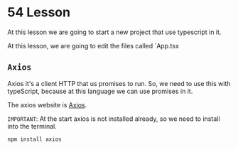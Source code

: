 # 54 Lesson

At this lesson we are going to start a new project that use typescript in it.

At this lesson, we are going to edit the files called `App.tsx

## `Axios`

Axios it's a client HTTP that us promises to run. So, we need to use this with typeScript, because at this
language we can use promises in it.

The axios website is [Axios](https://axios-http.com/es/).

`IMPORTANT`:
At the start axios is not installed already, so we need to install into the terminal.

```bash
npm install axios
```

